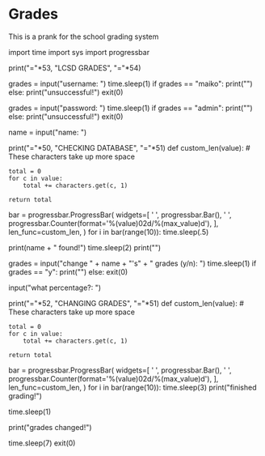 # Grades
This is a prank for the school grading system


import time 
import sys
import progressbar

print("="*53, "LCSD GRADES", "="*54)

grades = input("username: ")
time.sleep(1)
if grades == "maiko":
 	print("")
else:
	print("unsuccessful!")
	exit(0)

grades = input("password: ")
time.sleep(1)
if grades == "admin":
	print("")
else:
	print("unsuccessful!")
	exit(0)

name = input("name: ")

print("="*50, "CHECKING DATABASE", "="*51)
def custom_len(value):
    # These characters take up more space
   

    total = 0
    for c in value:
        total += characters.get(c, 1)

    return total


bar = progressbar.ProgressBar(
    widgets=[
        ' ',
        progressbar.Bar(),
        ' ',
        progressbar.Counter(format='%(value)02d/%(max_value)d'),
    ],
    len_func=custom_len,
)
for i in bar(range(10)):
    time.sleep(.5)

print(name + " found!")
time.sleep(2)
print("")

grades = input("change " +  name + "'s" + " grades (y/n): ")
time.sleep(1)
if grades == "y":
	print("")
else:
	exit(0)

input("what percentage?: ")

print("="*52, "CHANGING GRADES", "="*51)
def custom_len(value):
    # These characters take up more space
   

    total = 0
    for c in value:
        total += characters.get(c, 1)

    return total


bar = progressbar.ProgressBar(
    widgets=[
        ' ',
        progressbar.Bar(),
        ' ',
        progressbar.Counter(format='%(value)02d/%(max_value)d'),
    ],
    len_func=custom_len,
)
for i in bar(range(10)):
    time.sleep(3)
print("finished grading!")

time.sleep(1)

print("grades changed!")

time.sleep(7)
exit(0)
	

